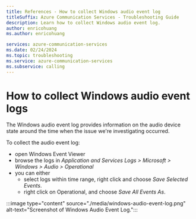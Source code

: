 ```yaml
---
title: References - How to collect Windows audio event log
titleSuffix: Azure Communication Services - Troubleshooting Guide
description: Learn how to collect Windows audio event log.
author: enricohuang
ms.author: enricohuang

services: azure-communication-services
ms.date: 02/24/2024
ms.topic: troubleshooting
ms.service: azure-communication-services
ms.subservice: calling
---
```


# How to collect Windows audio event logs
The Windows audio event log provides information on the audio device state around the time when the issue we're investigating occurred.

To collect the audio event log:
* open Windows Event Viewer
* browse the logs in *Application and Services Logs > Microsoft > Windows > Audio > Operational*
* you can either
    * select logs within time range, right click and choose *Save Selected Events*.
    * right click on Operational, and choose *Save All Events As*.

:::image type="content" source="./media/windows-audio-event-log.png" alt-text="Screenshot of Windows Audio Event Log.":::
